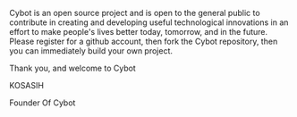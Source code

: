 Cybot is an open source project and is open to the general public to contribute in creating and developing useful technological innovations in an effort to make people's lives better today, tomorrow, and in the future.  
Please register for a github account, then fork the Cybot repository, then you can immediately build your own project.

Thank you, and welcome to Cybot

KOSASIH

Founder Of Cybot
